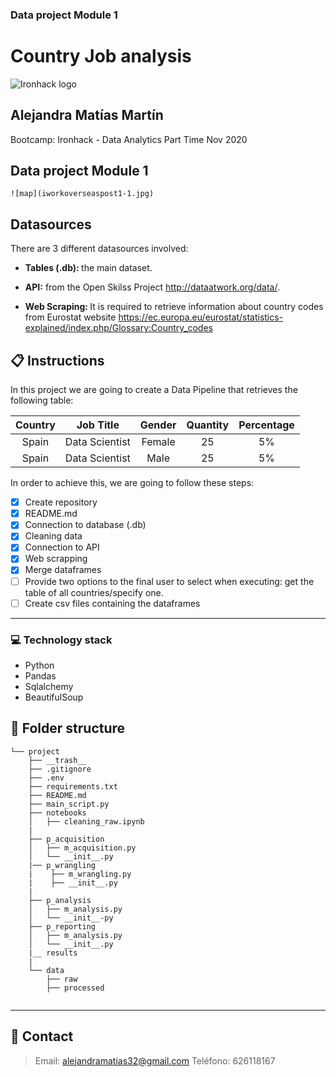
### Data project Module 1
# Country Job analysis 

![Ironhack logo](https://i.imgur.com/1QgrNNw.png)

## Alejandra Matías Martín

Bootcamp: Ironhack - Data Analytics Part Time Nov 2020

Data project Module 1
---

	![map](iworkoverseaspost1-1.jpg)

## Datasources

There are 3 different datasources involved:

- <strong>Tables (.db): </strong> the main dataset.

- <strong>API:</strong> from the Open Skilss Project <http://dataatwork.org/data/>.

- <strong>Web Scraping: </strong> It is required to retrieve information about country codes from Eurostat website <https://ec.europa.eu/eurostat/statistics-explained/index.php/Glossary:Country_codes>


## :clipboard: Instructions

In this project we are going to create a Data Pipeline that retrieves the following table:

| Country       | Job Title      | Gender | Quantity | Percentage |
| :-----------: |:-------------: | :-----:| :-------:| :---------:|
| Spain         | Data Scientist | Female | 25       | 5%         | 
| Spain         | Data Scientist | Male   | 25       | 5%         |

In order to achieve this, we are going to follow these steps: 
- [x] Create repository
- [x] README.md
- [x] Connection to database (.db)
- [x] Cleaning data
- [x] Connection to API
- [x] Web scrapping
- [x] Merge dataframes
- [ ] Provide two options to the final user to select when executing: get the table of all countries/specify one.
- [ ] Create csv files containing the dataframes
___
### :computer: **Technology stack**
- Python
- Pandas
- Sqlalchemy
- BeautifulSoup


## :file_folder: Folder structure
```
└── project
    ├── __trash__
    ├── .gitignore
    ├── .env
    ├── requirements.txt
    ├── README.md
    ├── main_script.py
    ├── notebooks
    │   ├── cleaning_raw.ipynb
    |
    ├── p_acquisition
    │   ├── m_acquisition.py
    │   └── __init__.py
    |── p_wrangling
    |    ├── m_wrangling.py
    |    ├── __init__.py
    |   
    ├── p_analysis
    │   ├── m_analysis.py
    │   └── __init__-py
    ├── p_reporting
    │   ├── m_analysis.py
    │   └── __init__.py
    |__ results
    |
    └── data
        ├── raw
        ├── processed
    
```
	
---

## :love_letter: Contact
> Email: <alejandramatias32@gmail.com>
> Teléfono: 626118167


